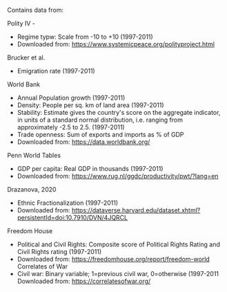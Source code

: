 Contains data from:

Polity IV - 
- Regime typw: Scale from -10 to +10 (1997-2011)
- Downloaded from: https://www.systemicpeace.org/polityproject.html

Brucker et al. 
- Emigration rate (1997-2011)

World Bank 
- Annual Population growth (1997-2011)
- Density: People per sq. km of land area (1997-2011)
- Stability: Estimate gives the country's score on the aggregate indicator, in units of a standard normal distribution, i.e. ranging from approximately -2.5 to 2.5. (1997-2011)
- Trade openness: Sum of exports and imports as % of GDP
- Downloaded from: https://data.worldbank.org/ 

Penn World Tables 
- GDP per capita: Real GDP in thousands (1997-2011)
- Downloaded from: https://www.rug.nl/ggdc/productivity/pwt/?lang=en 

Drazanova, 2020 
- Ethnic Fractionalization (1997-2011)
- Downloaded from: https://dataverse.harvard.edu/dataset.xhtml?persistentId=doi:10.7910/DVN/4JQRCL

Freedom House 
- Political and Civil Rights:  Composite score of Political Rights Rating and Civil Rights rating (1997-2011)
- Downloaded from: https://freedomhouse.org/report/freedom-world
Correlates of War 
- Civil war: Binary variable; 1=previous civil war, 0=otherwise (1997-2011
  Downloaded from: https://correlatesofwar.org/
